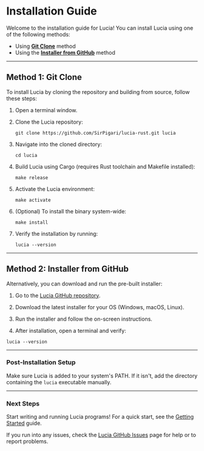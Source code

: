 # Installation Guide

Welcome to the installation guide for Lucia! You can install Lucia using one of the following methods:

- Using [**Git Clone**](#method-1-git-clone) method  
- Using the [**Installer from GitHub**](#method-2-installer-from-github) method

---

## Method 1: Git Clone

To install Lucia by cloning the repository and building from source, follow these steps:

1. Open a terminal window.

2. Clone the Lucia repository:

    ```console
    git clone https://github.com/SirPigari/lucia-rust.git lucia
    ```

3. Navigate into the cloned directory:

    ```console
    cd lucia
    ```

4. Build Lucia using Cargo (requires Rust toolchain and Makefile installed):

    ```console
    make release
    ```

5. Activate the Lucia environment:

    ```console
    make activate
    ```

6. (Optional) To install the binary system-wide:

    ```console
    make install
    ```

7. Verify the installation by running:

    ```console
    lucia --version
    ```

---

## Method 2: Installer from GitHub

Alternatively, you can download and run the pre-built installer:

1. Go to the [Lucia GitHub repository](https://github.com/SirPigari/lucia-rust).

2. Download the latest installer for your OS (Windows, macOS, Linux).

3. Run the installer and follow the on-screen instructions.

4. After installation, open a terminal and verify:

```console
lucia --version
```

---

### Post-Installation Setup

Make sure Lucia is added to your system's PATH. If it isn't, add the directory containing the `lucia` executable manually.

---

### Next Steps

Start writing and running Lucia programs! For a quick start, see the [Getting Started](./getting-started.md) guide.

If you run into any issues, check the [Lucia GitHub Issues](https://github.com/SirPigari/lucia-rust/issues) page for help or to report problems.
